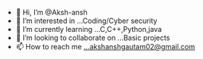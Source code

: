 - 👋 Hi, I’m @Aksh-ansh
- 👀 I’m interested in ...Coding/Cyber security 
- 🌱 I’m currently learning ...C,C++,Python,java
- 💞️ I’m looking to collaborate on ...Basic projects
- 📫 How to reach me ...akshanshgautam02@gmail.com

<!---
Aksh-ansh/Aksh-ansh is a ✨ special ✨ repository because its `README.md` (this file) appears on your GitHub profile.
You can click the Preview link to take a look at your changes.
--->
